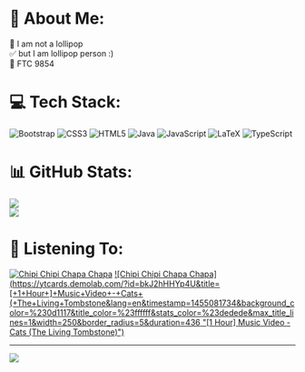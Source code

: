 # 💫 About Me:
🍭 I am not a lollipop<br>✅ but I am lollipop person :)<br>🤖 FTC 9854
# 💻 Tech Stack:
![Bootstrap](https://img.shields.io/badge/bootstrap-%238511FA.svg?style=flat&logo=bootstrap&logoColor=white) 
![CSS3](https://img.shields.io/badge/css3-%231572B6.svg?style=flat&logo=css3&logoColor=white) 
![HTML5](https://img.shields.io/badge/html5-%23E34F26.svg?style=flat&logo=html5&logoColor=white)
![Java](https://img.shields.io/badge/java-%23ED8B00.svg?style=flat&logo=openjdk&logoColor=white) 
![JavaScript](https://img.shields.io/badge/javascript-%23323330.svg?style=flat&logo=javascript&logoColor=%23F7DF1E) 
![LaTeX](https://img.shields.io/badge/latex-%23008080.svg?style=flat&logo=latex&logoColor=white) 
![TypeScript](https://img.shields.io/badge/typescript-%23007ACC.svg?style=flat&logo=typescript&logoColor=white) 
# 📊 GitHub Stats:
![](https://github-readme-stats.vercel.app/api?username=lollipop-person&theme=tokyonight&hide_border=false&include_all_commits=false&count_private=false)<br/>
![](https://github-readme-streak-stats.herokuapp.com/?user=lollipop-person&theme=tokyonight&hide_border=false)<br/>
# 🎵 Listening To:
[![Chipi Chipi Chapa Chapa](https://ytcards.demolab.com/?id=XG6aRxkcr9c&title=CHIPI+CHIPI+CHAPA+CHAPA+DUBI+DUBI+1+HOUR&lang=en&timestamp=1704847271&background_color=%230d1117&title_color=%23ffffff&stats_color=%23dedede&max_title_lines=1&width=250&border_radius=5&duration=436 "CHIPI CHIPI CHAPA CHAPA DUBI DUBI [1 HOUR]")](https://www.youtube.com/watch?v=XG6aRxkcr9c&ab)
[![Chipi Chipi Chapa Chapa](https://ytcards.demolab.com/?id=bkJ2hHHYp4U&title=[+1+Hour+]+Music+Video+-+Cats+(+The+Living+Tombstone&lang=en&timestamp=1455081734&background_color=%230d1117&title_color=%23ffffff&stats_color=%23dedede&max_title_lines=1&width=250&border_radius=5&duration=436 "[1 Hour] Music Video - Cats (The Living Tombstone)")](https://www.youtube.com/watch?v=bkJ2hHHYp4U)

---
[![](https://visitcount.itsvg.in/api?id=lollipop-person&icon=0&color=0)](https://visitcount.itsvg.in)

